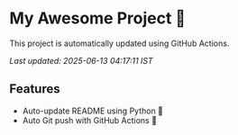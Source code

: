 # My Awesome Project 🚀

This project is automatically updated using GitHub Actions.

_Last updated: 2025-06-13 04:17:11 IST_

## Features
- Auto-update README using Python 🐍
- Auto Git push with GitHub Actions 🤖
